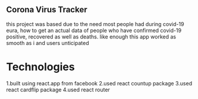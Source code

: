 ## Corona Virus Tracker

this project was based due to the need most people had during covid-19 eura, how to get an actual data of people who have confirmed
covid-19 positive, recovered as well as deaths. 
like enough this app worked as smooth as i and users unticipated 

# Technologies

1.built using react.app from facebook
2.used react countup package
3.used react cardflip package
4.used react router
